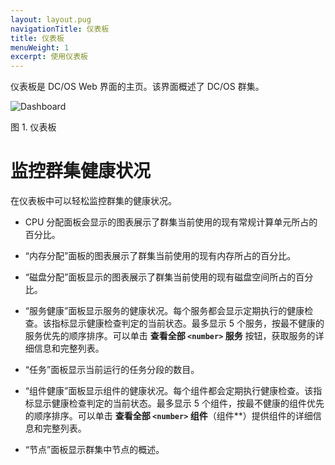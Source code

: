 ```yaml
---
layout: layout.pug
navigationTitle: 仪表板
title: 仪表板
menuWeight: 1
excerpt: 使用仪表板
---
```

仪表板是 DC/OS Web 界面的主页。该界面概述了 DC/OS 群集。

![Dashboard](/zh/1.11/img/dashboard-ee.png)

图 1. 仪表板

# 监控群集健康状况

在仪表板中可以轻松监控群集的健康状况。

* CPU 分配面板会显示的图表展示了群集当前使用的现有常规计算单元所占的百分比。

* “内存分配”面板的图表展示了群集当前使用的现有内存所占的百分比。

* “磁盘分配”面板显示的图表展示了群集当前使用的现有磁盘空间所占的百分比。

* “服务健康”面板显示服务的健康状况。每个服务都会显示定期执行的健康检查。该指标显示健康检查判定的当前状态。最多显示 5 个服务，按最不健康的服务优先的顺序排序。可以单击 **查看全部 `<number>` 服务** 按钮，获取服务的详细信息和完整列表。

* “任务”面板显示当前运行的任务分段的数目。

* “组件健康”面板显示组件的健康状况。每个组件都会定期执行健康检查。该指标显示健康检查判定的当前状态。最多显示 5 个组件，按最不健康的组件优先的顺序排序。可以单击 **查看全部 `<number>` 组件**（组件**）提供组件的详细信息和完整列表。

* “节点”面板显示群集中节点的概述。
